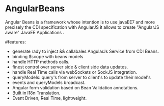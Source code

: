 # AngularBeans
Angular Beans is a framework whose intention is to use javaEE7 and more precisely the CDI specification with AngularJS 
it allows to create "AngularJS aware" JavaEE Applications .

#features:

- generate rady to inject && callabales AngularJs Service from CDI Beans.
- binding $scope with beans models
- handle HTTP methods calls.  
- finest control over server side & client side data updates.
- handle Real Time calls via webSockets or SockJS integration.
- queryModels: query's from server to client's to update their model's 
- events and queryModels broadcast.
- Angular form validation based on Bean Validation annotations.
- Built in I18n Translation.
- Event Driven, Real Time, lightweight.